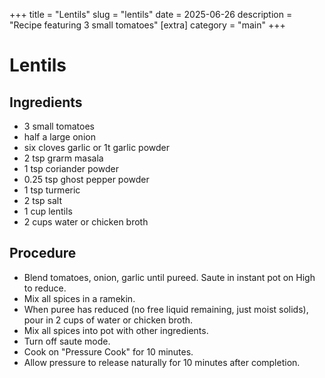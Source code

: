 ﻿+++
title = "Lentils"
slug = "lentils"
date = 2025-06-26
description = "Recipe featuring 3 small tomatoes"
[extra]
  category = "main"
+++

# Lentils

## Ingredients
* 3 small tomatoes
* half a large onion
* six cloves garlic or 1t garlic powder
* 2 tsp grarm masala
* 1 tsp coriander powder
* 0.25 tsp ghost pepper powder
* 1 tsp turmeric
* 2 tsp salt
* 1 cup lentils
* 2 cups water or chicken broth

## Procedure
* Blend tomatoes, onion, garlic until pureed. Saute in instant pot on High to reduce.
* Mix all spices in a ramekin.
* When puree has reduced (no free liquid remaining, just moist solids), pour in 2 cups of water or chicken broth.
* Mix all spices into pot with other ingredients.
* Turn off saute mode.
* Cook on "Pressure Cook" for 10 minutes.
* Allow pressure to release naturally for 10 minutes after completion.